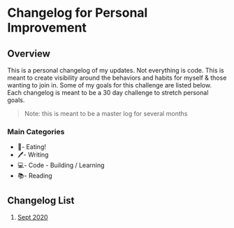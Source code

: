 # Changelog for Personal Improvement

## Overview

This is a personal changelog of my updates. Not everything is code. This is meant to create visibility around the behaviors and habits for myself & those wanting to join in. Some of my goals for this challenge are listed below. Each changelog is meant to be a 30 day challenge to stretch personal goals.

> Note: this is meant to be a master log for several months

### Main Categories

- 🍎- Eating!
- 🖊- Writing
- 💻- Code - Building / Learning
- 📚- Reading

## Changelog List

1. [Sept 2020](./CHANGELOG_SEPT_2020.md)

